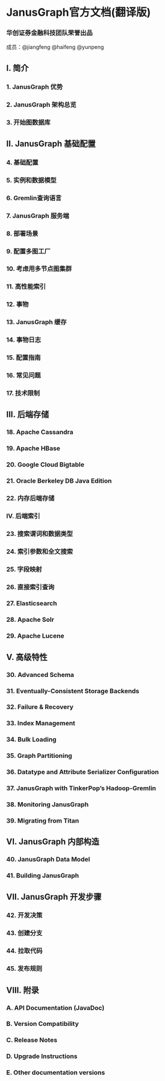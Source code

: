 # JanusGraph官方文档(翻译版)

<h3>华创证券金融科技团队荣誉出品 </h3>
成员：@jiangfeng @haifeng @yunpeng

## I. 简介

### 1. JanusGraph 优势
### 2. JanusGraph 架构总览
### 3. 开始图数据库

## II. JanusGraph 基础配置

### 4. 基础配置
### 5. 实例和数据模型
### 6. Gremlin查询语言
### 7. JanusGraph 服务端
### 8. 部署场景
### 9. 配置多图工厂
### 10. 考虑用多节点图集群
### 11. 高性能索引
### 12. 事物
### 13. JanusGraph 缓存
### 14. 事物日志
### 15. 配置指南
### 16. 常见问题
### 17. 技术限制
## III. 后端存储
### 18. Apache Cassandra
### 19. Apache HBase
### 20. Google Cloud Bigtable
### 21. Oracle Berkeley DB Java Edition
### 22. 内存后端存储
### IV. 后端索引
### 23. 搜索谓词和数据类型
### 24. 索引参数和全文搜索
### 25. 字段映射
### 26. 直接索引查询
### 27. Elasticsearch
### 28. Apache Solr
### 29. Apache Lucene
## V. 高级特性
### 30. Advanced Schema
### 31. Eventually-Consistent Storage Backends
### 32. Failure & Recovery
### 33. Index Management
### 34. Bulk Loading
### 35. Graph Partitioning
### 36. Datatype and Attribute Serializer Configuration
### 37. JanusGraph with TinkerPop’s Hadoop-Gremlin
### 38. Monitoring JanusGraph
### 39. Migrating from Titan
## VI. JanusGraph 内部构造
### 40. JanusGraph Data Model
### 41. Building JanusGraph
## VII. JanusGraph 开发步骤
### 42. 开发决策
### 43. 创建分支
### 44. 拉取代码
### 45. 发布规则
## VIII. 附录
### A. API Documentation (JavaDoc)
### B. Version Compatibility
### C. Release Notes
### D. Upgrade Instructions
### E. Other documentation versions
